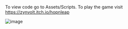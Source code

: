 To view code go to Assets/Scripts.
To play the game visit https://zynvolt.itch.io/hopnleap

![image](https://github.com/user-attachments/assets/31b406aa-1925-4845-b2ca-52d00b76690a)
